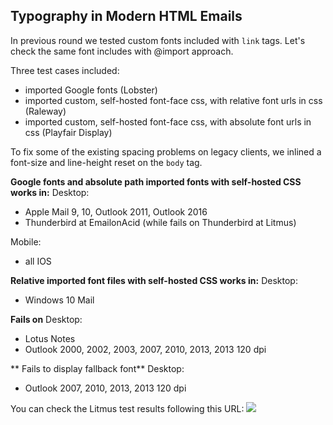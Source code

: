 ## Typography in Modern HTML Emails

In previous round we tested custom fonts included with `link` tags. Let's check the same font includes with @import approach.

Three test cases included:
- imported Google fonts (Lobster)
- imported custom, self-hosted font-face css, with relative font urls in css (Raleway)
- imported custom, self-hosted font-face css, with absolute font urls in css (Playfair Display)


To fix some of the existing spacing problems on legacy clients, we inlined a font-size and line-height reset on the `body` tag.


**Google fonts and absolute path imported fonts with self-hosted CSS works in:**
Desktop:
- Apple Mail 9, 10, Outlook 2011, Outlook 2016
- Thunderbird at EmailonAcid (while fails on Thunderbird at Litmus)

Mobile:
- all IOS

**Relative imported font files with self-hosted CSS works in:**
Desktop:
- Windows 10 Mail


**Fails on**
Desktop:
- Lotus Notes
- Outlook 2000, 2002, 2003, 2007, 2010, 2013, 2013 120 dpi

** Fails to display fallback font**
Desktop:
- Outlook 2007, 2010, 2013, 2013 120 dpi


You can check the Litmus test results following this URL:
![](https://litmus.com/checklist/emails/public/d96248c)